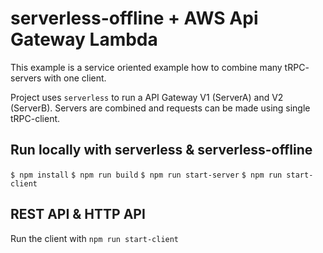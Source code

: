 # serverless-offline + AWS Api Gateway Lambda

This example is a service oriented example how to combine many tRPC- servers with one client.

Project uses `serverless` to run a API Gateway V1 (ServerA) and V2 (ServerB).
Servers are combined and requests can be made using single tRPC-client.

## Run locally with serverless & serverless-offline

`$ npm install`
`$ npm run build`
`$ npm run start-server`
`$ npm run start-client`

## REST API & HTTP API

Run the client with `npm run start-client`
